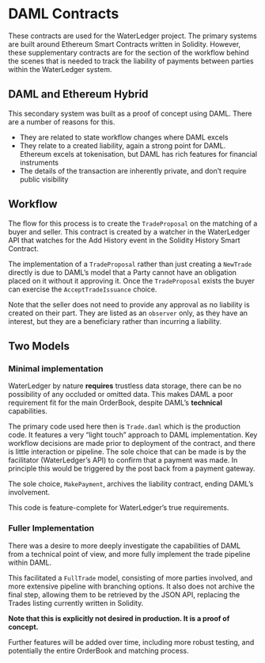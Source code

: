 # DAML Contracts

These contracts are used for the WaterLedger project. The primary systems are built around Ethereum Smart Contracts written in Solidity. However, these supplementary contracts are for the section of the workflow behind the scenes that is needed to track the liability of payments between parties within the WaterLedger system.

## DAML and Ethereum Hybrid

This secondary system was built as a proof of concept using DAML. There are a number of reasons for this.

- They are related to state workflow changes where DAML excels
- They relate to a created liability, again a strong point for DAML. Ethereum excels at tokenisation, but DAML has rich features for financial instruments 
- The details of the transaction are inherently private, and don’t require public visibility

## Workflow

The flow for this process is to create the `TradeProposal` on the matching of a buyer and seller. This contract is created by a watcher in the WaterLedger API that watches for the Add History event in the Solidity History Smart Contract. 

The implementation of a `TradeProposal` rather than just creating a `NewTrade` directly is due to DAML’s model that a Party cannot have an obligation placed on it without it approving it. Once the `TradeProposal` exists the buyer can exercise the `AcceptTradeIssuance` choice.

Note that the seller does not need to provide any approval as no liability is created on their part. They are listed as an `observer` only, as they have an interest, but they are a beneficiary rather than incurring a liability.

## Two Models

### Minimal implementation

WaterLedger by nature **requires** trustless data storage, there can be no possibility of any occluded or omitted data. This makes DAML a poor requirement fit for the main OrderBook, despite DAML’s **technical** capabilities.

The primary code used here then is `Trade.daml` which is the production code. It features a very “light touch” approach to DAML implementation. Key workflow decisions are made prior to deployment of the contract, and there is little interaction or pipeline. The sole choice that can be made is by the facilitator (WaterLedger’s API) to confirm that a payment was made. In principle this would be triggered by the post back from a payment gateway.

The sole choice, `MakePayment`, archives the liability contract, ending DAML’s involvement.

This code is feature-complete for WaterLedger’s true requirements.

### Fuller Implementation

There was a desire to more deeply investigate the capabilities of DAML from a technical point of view, and more fully implement the trade pipeline within DAML. 

This facilitated a `FullTrade` model, consisting of more parties involved, and more extensive pipeline with branching options. It also does not archive the final step, allowing them to be retrieved by the JSON API, replacing the Trades listing currently written in Solidity. 

**Note that this is explicitly not desired in production. It is a proof of concept.**

Further features will be added over time, including more robust testing, and potentially the entire OrderBook and matching process.


